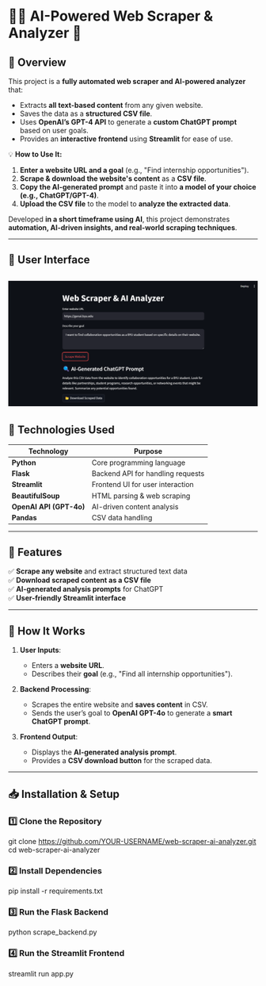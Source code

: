 # 🕵️‍♂️ AI-Powered Web Scraper & Analyzer 🚀

## **📌 Overview**
This project is a **fully automated web scraper and AI-powered analyzer** that:
- Extracts **all text-based content** from any given website.
- Saves the data as a **structured CSV file**.
- Uses **OpenAI’s GPT-4 API** to generate a **custom ChatGPT prompt** based on user goals.
- Provides an **interactive frontend** using **Streamlit** for ease of use.

💡 **How to Use It:**
1. **Enter a website URL and a goal** (e.g., "Find internship opportunities").
2. **Scrape & download the website's content** as a **CSV file**.
3. **Copy the AI-generated prompt** and paste it into **a model of your choice (e.g., ChatGPT/GPT-4)**.
4. **Upload the CSV file** to the model to **analyze the extracted data**.

Developed **in a short timeframe using AI**, this project demonstrates **automation, AI-driven insights, and real-world scraping techniques**.

---
## **🎨 User Interface**
![Streamlit UI Preview](https://github.com/kaistermaister1/Web-Scraper-AI-Analyzer/blob/main/screenshot.png?raw=true)
---

## **🔧 Technologies Used**
| **Technology** | **Purpose** |
|---------------|------------|
| **Python** | Core programming language |
| **Flask** | Backend API for handling requests |
| **Streamlit** | Frontend UI for user interaction |
| **BeautifulSoup** | HTML parsing & web scraping |
| **OpenAI API (GPT-4o)** | AI-driven content analysis |
| **Pandas** | CSV data handling |

---

## **🎯 Features**
✅ **Scrape any website** and extract structured text data  
✅ **Download scraped content as a CSV file**  
✅ **AI-generated analysis prompts** for ChatGPT  
✅ **User-friendly Streamlit interface**  

---

## **🚀 How It Works**
1. **User Inputs**:
   - Enters a **website URL**.
   - Describes their **goal** (e.g., "Find all internship opportunities").
   
2. **Backend Processing**:
   - Scrapes the entire website and **saves content** in CSV.
   - Sends the user’s goal to **OpenAI GPT-4o** to generate a **smart ChatGPT prompt**.

3. **Frontend Output**:
   - Displays the **AI-generated analysis prompt**.
   - Provides a **CSV download button** for the scraped data.

---

## **📥 Installation & Setup**

### **1️⃣ Clone the Repository**
git clone https://github.com/YOUR-USERNAME/web-scraper-ai-analyzer.git
cd web-scraper-ai-analyzer

### 2️⃣ Install Dependencies
pip install -r requirements.txt

### 3️⃣ Run the Flask Backend
python scrape_backend.py

### 4️⃣ Run the Streamlit Frontend
streamlit run app.py
